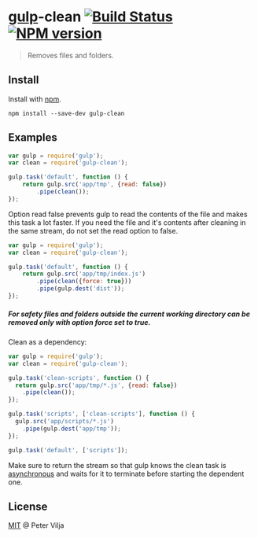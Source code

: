 # [gulp](https://github.com/wearefractal/gulp)-clean [![Build Status](https://secure.travis-ci.org/peter-vilja/gulp-clean.png?branch=master)](https://travis-ci.org/peter-vilja/gulp-clean) [![NPM version](https://badge.fury.io/js/gulp-clean.png)](http://badge.fury.io/js/gulp-clean)

> Removes files and folders.

## Install

Install with [npm](https://npmjs.org/package/gulp-clean).

```
npm install --save-dev gulp-clean
```

## Examples

```js
var gulp = require('gulp');
var clean = require('gulp-clean');

gulp.task('default', function () {
	return gulp.src('app/tmp', {read: false})
		.pipe(clean());
});
```
Option read false prevents gulp to read the contents of the file and makes this task a lot faster. If you need the file and it's contents after cleaning in the same stream, do not set the read option to false.

```js
var gulp = require('gulp');
var clean = require('gulp-clean');

gulp.task('default', function () {
	return gulp.src('app/tmp/index.js')
		.pipe(clean({force: true}))
		.pipe(gulp.dest('dist'));
});
```

##### For safety files and folders outside the current working directory can be removed only with option force set to true.

Clean as a dependency:

```js
var gulp = require('gulp');
var clean = require('gulp-clean');

gulp.task('clean-scripts', function () {
  return gulp.src('app/tmp/*.js', {read: false})
    .pipe(clean());
});

gulp.task('scripts', ['clean-scripts'], function () {
  gulp.src('app/scripts/*.js')
    .pipe(gulp.dest('app/tmp'));
});

gulp.task('default', ['scripts']);
```

Make sure to return the stream so that gulp knows the clean task is [asynchronous](https://github.com/gulpjs/gulp/blob/master/docs/API.md#async-task-support) and waits for it to terminate before starting the dependent one.

## License

[MIT](http://en.wikipedia.org/wiki/MIT_License) @ Peter Vilja

